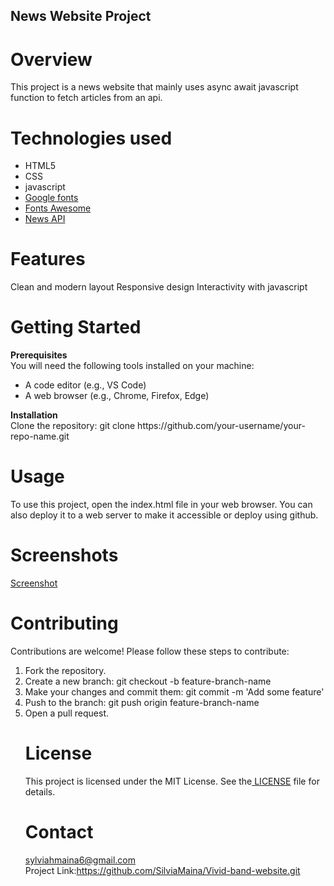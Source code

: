 ## News Website Project
# Overview
This project is a news website that mainly uses async await javascript function to fetch articles from an api.
# Technologies used

<ul>
<li>HTML5</li>
<li>CSS</li>
<li>javascript</li>
<li><a href="https://fonts.google.com/">Google fonts</a></li>
<li> <a href="https://fontawesome.com/">Fonts Awesome</a></li>
<li> <a href="https://newsapi.org/">News API</a></li>
</ul>

# Features
Clean and modern layout
Responsive design
Interactivity with javascript


# Getting Started
<b>Prerequisites</b><br>
You will need the following tools installed on your machine:
<ul>
<li>A code editor (e.g., VS Code)</li>
<li>A web browser (e.g., Chrome, Firefox, Edge)</li>
</ul>
<b> Installation</b>
<br>
Clone the repository:
git clone https://github.com/your-username/your-repo-name.git

# Usage
To use this project, open the index.html file in your web browser. You can also deploy it to a web server to make it accessible or deploy using github.

# Screenshots
<a href="/assets/screenshot 2.PNG"> Screenshot</a>
# Contributing
Contributions are welcome! Please follow these steps to contribute:
<ol>
  <li>Fork the repository.</li>
<li>Create a new branch: git checkout -b feature-branch-name</li>
<li>Make your changes and commit them: git commit -m 'Add some feature'</li>
<li>Push to the branch: git push origin feature-branch-name</li>
<li>Open a pull request.</li>

# License
This project is licensed under the MIT License. See the<a href="LICENSE"> LICENSE</a> file for details.
# Contact
sylviahmaina6@gmail.com<br>
Project Link:https://github.com/SilviaMaina/Vivid-band-website.git
